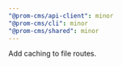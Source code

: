 ```yaml
---
"@prom-cms/api-client": minor
"@prom-cms/cli": minor
"@prom-cms/shared": minor
---
```


Add caching to file routes.
